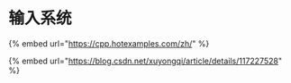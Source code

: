 # 输入系统

{% embed url="https://cpp.hotexamples.com/zh/" %}

{% embed url="https://blog.csdn.net/xuyongqi/article/details/117227528" %}
